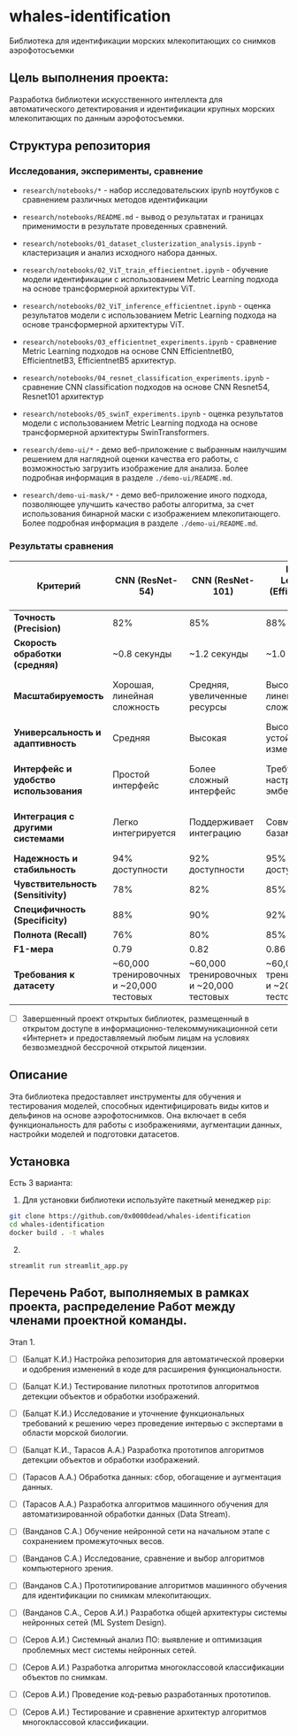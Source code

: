 # whales-identification
Библиотека для идентификации морских млекопитающих со снимков аэрофотосъемки

## Цель выполнения проекта:
Разработка библиотеки искусственного интеллекта для автоматического детектирования и идентификации крупных морских млекопитающих по данным аэрофотосъемки.

## Структура репозитория

### Исследования, эксперименты, сравнение
- `research/notebooks/*` - набор исследовательских ipynb ноутбуков с сравнением различных методов идентификации
- `research/notebooks/README.md` - вывод о результатах и границах применимости в результате проведенных сравнений.
- `research/notebooks/01_dataset_clusterization_analysis.ipynb` - кластеризация и анализ исходного набора данных.
- `research/notebooks/02_ViT_train_effiecientnet.ipynb` - обучение модели идентификации с использованием Metric Learning подхода на основе трансформерной архитектуры ViT.
- `research/notebooks/02_ViT_inference_efficientnet.ipynb` - оценка результатов модели с использованием Metric Learning подхода на основе трансформерной архитектуры ViT.
- `research/notebooks/03_efficientnet_experiments.ipynb` - сравнение Metric Learning подходов на основе CNN EfficientnetB0, EfficientnetB3, EfficientnetB5 архитектур.
- `research/notebooks/04_resnet_classification_experiments.ipynb` - сравнение CNN classification подходов на основе CNN Resnet54, Resnet101 архитектур
- `research/notebooks/05_swinT_experiments.ipynb` - оценка результатов модели с использованием Metric Learning подхода на основе трансформерной архитектуры SwinTransformers.

- `research/demo-ui/*` - демо веб-приложение с выбранным наилучшим решением для наглядной оценки качества его работы, с возможностью загрузить изображение для анализа. Более подробная информация в разделе `./demo-ui/README.md`.
- `research/demo-ui-mask/*` - демо веб-приложение иного подхода, позволяющее улучшить качество работы алгоритма, за счет использования бинарной маски с изображением млекопитающего. Более подробная информация в разделе `./demo-ui/README.md`.

### Результаты сравнения

| Критерий                         | CNN (ResNet-54)             | CNN (ResNet-101)             | Metric Learning (EfficientNet-B0)   | Metric Learning (EfficientNet-B5)   | ViT-B/16                     | ViT-L/32                        | Swin-T                          |
|-----------------------------------|-----------------------------|------------------------------|--------------------------------------|--------------------------------------|--------------------------------------|--------------------------------------|--------------------------------------|
| **Точность (Precision)**          | 82%                         | 85%                          | 88%                                  | 91%                                  | 91%                                  | 93%                                  | 90%                                 |
| **Скорость обработки (средняя)**  | ~0.8 секунды                | ~1.2 секунды                 | ~1.0 секунда                         | ~1.8 секунды                         | ~2.0 секунды                         | ~3.5 секунды                         | ~2.2 секунды                         |
| **Масштабируемость**              | Хорошая, линейная сложность | Средняя, увеличенные ресурсы | Высокая, линейная сложность          | Средняя, ресурсоемкая                | Средняя, увеличивается с данными     | Низкая, требует значительных ресурсов | Высокая, линейная сложность         |
| **Универсальность и адаптивность**| Средняя                     | Высокая                      | Высокая, устойчива к изменениям      | Очень высокая, устойчива к изменениям | Очень высокая                        | Очень высокая                        | Высокая                             |
| **Интерфейс и удобство использования** | Простой интерфейс          | Более сложный интерфейс      | Требует настройки эмбеддингов         | Требует более сложной настройки эмбеддингов | Требует оптимизации для пользователей | Требует высокой оптимизации           | Простой интерфейс                   |
| **Интеграция с другими системами** | Легко интегрируется         | Поддерживает интеграцию      | Совместим с базами данных            | Совместим, но требует дополнительных модулей | Требует модулей для интеграции       | Требует модулей и оптимизации         | Легко интегрируется                 |
| **Надежность и стабильность**     | 94% доступности            | 92% доступности              | 95% доступности                      | 93% доступности                      | 93% доступности                      | 90% доступности                      | 94% доступности                     |
| **Чувствительность (Sensitivity)**| 78%                         | 82%                          | 85%                                  | 88%                                  | 89%                                  | 91%                                  | 90%                                  |
| **Специфичность (Specificity)**   | 88%                         | 90%                          | 92%                                  | 94%                                  | 91%                                  | 92%                                  | 91%                                  |
| **Полнота (Recall)**              | 76%                         | 80%                          | 85%                                  | 88%                                  | 89%                                  | 91%                                  | 90%                                  |
| **F1-мера**                       | 0.79                        | 0.82                         | 0.86                                 | 0.89                                 | 0.90                                 | 0.92                                 | 0.91                                 |
| **Требования к датасету**         | ~60,000 тренировочных и ~20,000 тестовых | ~60,000 тренировочных и ~20,000 тестовых | ~60,000 тренировочных и ~20,000 тестовых | ~60,000 тренировочных и ~20,000 тестовых | ~60,000 тренировочных и ~20,000 тестовых | ~60,000 тренировочных и ~20,000 тестовых | ~60,000 тренировочных и ~20,000 тестовых |

- [ ] Завершенный проект открытых библиотек, размещенный в открытом доступе в информационно-телекоммуникационной сети «Интернет» и предоставляемый любым лицам на условиях безвозмездной бессрочной открытой лицензии.

## Описание

Эта библиотека предоставляет инструменты для обучения и тестирования моделей, способных идентифицировать виды китов и дельфинов на основе аэрофотоснимков. Она включает в себя функциональность для работы с изображениями, аугментации данных, настройки моделей и подготовки датасетов.

## Установка

Есть 3 варианта:

1) Для установки библиотеки используйте пакетный менеджер `pip`:

```bash
git clone https://github.com/0x0000dead/whales-identification
cd whales-identification
docker build . -t whales
```

2) 
```
streamlit run streamlit_app.py
```
## Перечень Работ, выполняемых в рамках проекта, распределение Работ между членами проектной команды.
Этап 1.
- [ ] (Балцат К.И.) Настройка репозитория для автоматической проверки и одобрения изменений в коде для расширения функциональности. 
- [ ] (Балцат К.И.) Тестирование пилотных прототипов алгоритмов детекции объектов и обработки изображений. 
- [ ] (Балцат К.И.) Исследование и уточнение функциональных требований к решению через проведение интервью с экспертами в области морской биологии.
- [ ] (Балцат К.И., Тарасов А.А.) Разработка прототипов алгоритмов детекции объектов и обработки изображений. 

- [ ] (Тарасов А.А.) Обработка данных: сбор, обогащение и аугментация данных. 
- [ ] (Тарасов А.А.) Разработка алгоритмов машинного обучения для автоматизированной обработки данных (Data Stream). 

- [ ] (Ванданов С.А.) Обучение нейронной сети на начальном этапе с сохранением промежуточных весов. 
- [ ] (Ванданов С.А.) Исследование, сравнение и выбор алгоритмов компьютерного зрения. 
- [ ] (Ванданов С.А.) Прототипирование алгоритмов машинного обучения для идентификации по снимкам млекопитающих. 
- [ ] (Ванданов С.А., Серов А.И.) Разработка общей архитектуры системы нейронных сетей (ML System Design). 

- [ ] (Серов А.И.) Системный анализ ПО: выявление и оптимизация проблемных мест системы нейронных сетей. 
- [ ] (Серов А.И.) Разработка алгоритма многоклассовой классификации объектов по снимкам. 
- [ ] (Серов А.И.) Проведение код-ревью разработанных прототипов. 
- [ ] (Серов А.И.) Тестирование и сравнение архитектур алгоритмов многоклассовой классификации. 